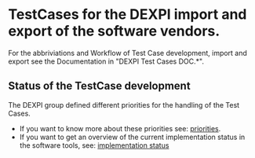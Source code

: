 # TestCases for the DEXPI import and export of the software vendors. 

For the abbriviations and Workflow of Test Case development, import and export see the Documentation in  "DEXPI Test Cases DOC.*".

## Status of the TestCase development

The DEXPI group defined different priorities for the handling of the Test Cases. 
* If you want to know more about these priorities see: [priorities](test-case-priorities.md). 
* If you want to get an overview of the current implementation status in the software tools, see: [implementation status](implementation-status.md)
